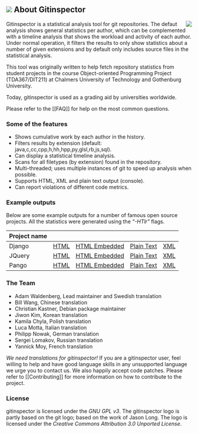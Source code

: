 <h2><img valign="center" src="https://raw.githubusercontent.com/ejwa/gitinspector/master/gitinspector/html/gitinspector_piclet.png" /> About Gitinspector</h2>
<img style="float:right;" src="https://raw.github.com/wiki/ejwa/gitinspector/images/html_example_thumbnail.jpg" />
Gitinspector is a statistical analysis tool for git repositories. The defaut analysis shows general statistics per author, which can be complemented with a timeline analysis that shows the workload and activity of each author. Under normal operation, it filters the results to only show statistics about a number of given extensions and by default only includes source files in the statistical analysis.

This tool was originally written to help fetch repository statistics from student projects in the course Object-oriented Programming Project (TDA367/DIT211) at Chalmers University of Technology and Gothenburg University.

Today, gitinspector is used as a grading aid by universities worldwide.

Please refer to the [[FAQ]] for help on the most common questions.

### Some of the features
  * Shows cumulative work by each author in the history.
  * Filters results by extension (default: java,c,cc,cpp,h,hh,hpp,py,glsl,rb,js,sql).
  * Can display a statistical timeline analysis.
  * Scans for all filetypes (by extension) found in the repository.
  * Multi-threaded; uses multiple instances of git to speed up analysis when possible.
  * Supports HTML, XML and plain text output (console).
  * Can report violations of different code metrics.

### Example outputs
Below are some example outputs for a number of famous open source projects. All the statistics were generated using the *"-HTlr"* flags.

| Project name | | | | |
|---|---|---|---|---|
| Django | [HTML](http://htmlpreview.github.io/?https://raw.github.com/wiki/ejwa/gitinspector/examples/django_output.html) | [HTML Embedded](http://htmlpreview.github.io/?https://raw.github.com/wiki/ejwa/gitinspector/examples/django_output.emb.html) | [Plain Text](https://raw.github.com/wiki/ejwa/gitinspector/examples/django_output.txt) | [XML](https://raw.github.com/wiki/ejwa/gitinspector/examples/django_output.xml) |
| JQuery | [HTML](http://htmlpreview.github.io/?https://raw.github.com/wiki/ejwa/gitinspector/examples/jquery_output.html) | [HTML Embedded](http://htmlpreview.github.io/?https://raw.github.com/wiki/ejwa/gitinspector/examples/jquery_output.emb.html) | [Plain Text](https://raw.github.com/wiki/ejwa/gitinspector/examples/jquery_output.txt) | [XML](https://raw.github.com/wiki/ejwa/gitinspector/examples/jquery_output.xml) |
| Pango | [HTML](http://htmlpreview.github.io/?https://raw.github.com/wiki/ejwa/gitinspector/examples/pango_output.html) | [HTML Embedded](http://htmlpreview.github.io/?https://raw.github.com/wiki/ejwa/gitinspector/examples/pango_output.emb.html) | [Plain Text](https://raw.github.com/wiki/ejwa/gitinspector/examples/pango_output.txt) | [XML](https://raw.github.com/wiki/ejwa/gitinspector/examples/pango_output.xml) |

### The Team
  * Adam Waldenberg, Lead maintainer and Swedish translation
  * Bill Wang, Chinese translation
  * Christian Kastner, Debian package maintainer
  * Jiwon Kim, Korean translation
  * Kamila Chyla, Polish translation
  * Luca Motta, Italian translation
  * Philipp Nowak, German translation
  * Sergei Lomakov, Russian translation
  * Yannick Moy, French translation

*We need translations for gitinspector!* If you are a gitinspector user, feel willing to help and have good language skills in any unsupported language we urge you to contact us. We also happily accept code patches. Please refer to [[Contributing]] for more information on how to contribute to the project.

### License
gitinspector is licensed under the *GNU GPL v3*. The gitinspector logo is partly based on the git logo; based on the work of Jason Long. The logo is licensed under the *Creative Commons Attribution 3.0 Unported License*.

